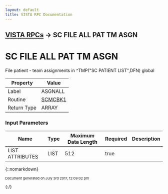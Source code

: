 ```yaml
---
layout: default
title: VISTA RPC Documentation
---
```


## [VISTA RPCs](TableOfContents) &#8594; SC FILE ALL PAT TM ASGN
# SC FILE ALL PAT TM ASGN

File patient - team assignments in ^TMP("SC PATIENT LIST",DFN) global

Property | Value
--- | ---
Label | ASGNALL
Routine | [SCMCBK1](http://code.osehra.org/dox/Routine_SCMCBK1_source.html)
Return Type | ARRAY


### Input Parameters

Name | Type | Maximum Data Length | Required | Description
--- | --- | --- | --- | ---
LIST ATTRIBUTES | LIST | 512 | true | 



{::nomarkdown} <br/><p style="font-size: 11px">Document generated on July 3rd 2017, 12:09:02 pm</p>{:/}